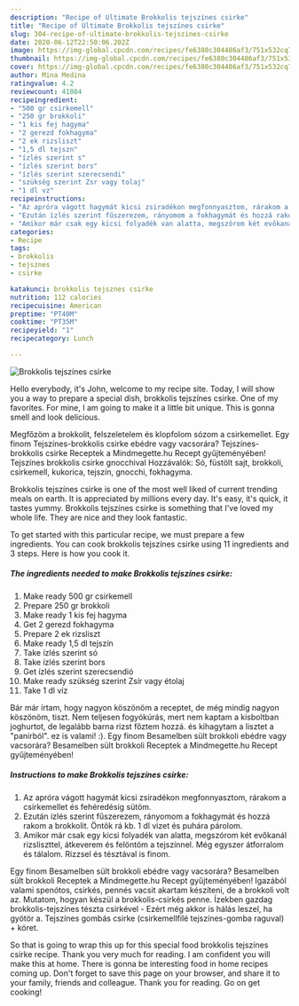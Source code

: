 ```yaml
---
description: "Recipe of Ultimate Brokkolis tejszínes csirke"
title: "Recipe of Ultimate Brokkolis tejszínes csirke"
slug: 304-recipe-of-ultimate-brokkolis-tejszines-csirke
date: 2020-06-12T22:50:06.202Z
image: https://img-global.cpcdn.com/recipes/fe6380c304486af3/751x532cq70/brokkolis-tejszines-csirke-recept-foto.jpg
thumbnail: https://img-global.cpcdn.com/recipes/fe6380c304486af3/751x532cq70/brokkolis-tejszines-csirke-recept-foto.jpg
cover: https://img-global.cpcdn.com/recipes/fe6380c304486af3/751x532cq70/brokkolis-tejszines-csirke-recept-foto.jpg
author: Mina Medina
ratingvalue: 4.2
reviewcount: 41084
recipeingredient:
- "500 gr csirkemell"
- "250 gr brokkoli"
- "1 kis fej hagyma"
- "2 gerezd fokhagyma"
- "2 ek rizsliszt"
- "1,5 dl tejszn"
- "ízlés szerint s"
- "ízlés szerint bors"
- "ízlés szerint szerecsendi"
- "szükség szerint Zsr vagy tolaj"
- "1 dl vz"
recipeinstructions:
- "Az apróra vágott hagymát kicsi zsiradékon megfonnyasztom, rárakom a csirkemellet és fehéredésig sütöm."
- "Ezután ízlés szerint fűszerezem, rányomom a fokhagymát és hozzá rakom a brokkolit. Öntök rá kb. 1 dl vizet és puhára párolom."
- "Amikor már csak egy kicsi folyadék van alatta, megszórom két evőkanál rizsliszttel, átkeverem és felöntöm a tejszínnel. Még egyszer átforralom és tálalom. Rizzsel és tésztával is finom."
categories:
- Recipe
tags:
- brokkolis
- tejsznes
- csirke

katakunci: brokkolis tejsznes csirke 
nutrition: 112 calories
recipecuisine: American
preptime: "PT40M"
cooktime: "PT35M"
recipeyield: "1"
recipecategory: Lunch

---
```



![Brokkolis tejszínes csirke](https://img-global.cpcdn.com/recipes/fe6380c304486af3/751x532cq70/brokkolis-tejszines-csirke-recept-foto.jpg)

Hello everybody, it's John, welcome to my recipe site. Today, I will show you a way to prepare a special dish, brokkolis tejszínes csirke. One of my favorites. For mine, I am going to make it a little bit unique. This is gonna smell and look delicious.

Megfőzöm a brokkolit, felszeletelem és klopfolom sózom a csirkemellet. Egy finom Tejszínes-brokkolis csirke ebédre vagy vacsorára? Tejszínes-brokkolis csirke Receptek a Mindmegette.hu Recept gyűjteményében! Tejszínes brokkolis csirke gnocchival Hozzávalók: Só, füstölt sajt, brokkoli, csirkemell, kukorica, tejszín, gnocchi, fokhagyma.

Brokkolis tejszínes csirke is one of the most well liked of current trending meals on earth. It is appreciated by millions every day. It's easy, it's quick, it tastes yummy. Brokkolis tejszínes csirke is something that I've loved my whole life. They are nice and they look fantastic.


To get started with this particular recipe, we must prepare a few ingredients. You can cook brokkolis tejszínes csirke using 11 ingredients and 3 steps. Here is how you cook it.

<!--inarticleads1-->

##### The ingredients needed to make Brokkolis tejszínes csirke:

1. Make ready 500 gr csirkemell
1. Prepare 250 gr brokkoli
1. Make ready 1 kis fej hagyma
1. Get 2 gerezd fokhagyma
1. Prepare 2 ek rizsliszt
1. Make ready 1,5 dl tejszín
1. Take ízlés szerint só
1. Take ízlés szerint bors
1. Get ízlés szerint szerecsendió
1. Make ready szükség szerint Zsír vagy étolaj
1. Take 1 dl víz


Bár már írtam, hogy nagyon köszönöm a receptet, de még mindig nagyon köszönöm, tiszt. Nem teljesen fogyókúrás, mert nem kaptam a kisboltban joghurtot, de legalább barna rizst főztem hozzá. és kihagytam a lisztet a &#34;panírból&#34;. ez is valami! :). Egy finom Besamelben sült brokkoli ebédre vagy vacsorára? Besamelben sült brokkoli Receptek a Mindmegette.hu Recept gyűjteményében! 

<!--inarticleads2-->

##### Instructions to make Brokkolis tejszínes csirke:

1. Az apróra vágott hagymát kicsi zsiradékon megfonnyasztom, rárakom a csirkemellet és fehéredésig sütöm.
1. Ezután ízlés szerint fűszerezem, rányomom a fokhagymát és hozzá rakom a brokkolit. Öntök rá kb. 1 dl vizet és puhára párolom.
1. Amikor már csak egy kicsi folyadék van alatta, megszórom két evőkanál rizsliszttel, átkeverem és felöntöm a tejszínnel. Még egyszer átforralom és tálalom. Rizzsel és tésztával is finom.


Egy finom Besamelben sült brokkoli ebédre vagy vacsorára? Besamelben sült brokkoli Receptek a Mindmegette.hu Recept gyűjteményében! Igazából valami spenótos, csirkés, pennés vacsit akartam készíteni, de a brokkoli volt az. Mutatom, hogyan készül a brokkolis-csirkés penne. Ízekben gazdag brokkolis-tejszínes tészta csirkével - Ezért még akkor is hálás leszel, ha gyötör a. Tejszínes gombás csirke (csirkemellfilé tejszínes-gomba raguval) + köret. 

So that is going to wrap this up for this special food brokkolis tejszínes csirke recipe. Thank you very much for reading. I am confident you will make this at home. There is gonna be interesting food in home recipes coming up. Don't forget to save this page on your browser, and share it to your family, friends and colleague. Thank you for reading. Go on get cooking!
